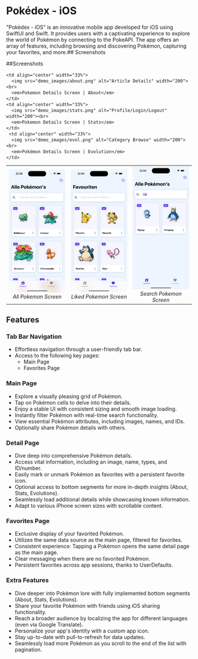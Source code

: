 # Pokédex - iOS

"Pokédex - iOS" is an innovative mobile app developed for iOS using SwiftUI and Swift. It provides users with a captivating experience to explore the world of Pokémon by connecting to the PokeAPI. The app offers an array of features, including browsing and discovering Pokémon, capturing your favorites, and more.## Screenshots

##Screenshots

<table>
  <tr>
    <td align="center" width="33%">
      <img src="demo_images/main.png" alt="Latest News" width="200"><br>
      <em>All Pokemon Screen</em>
    </td>
	<td align="center" width="33%">
      <img src="demo_images/fav.png" alt="Liked Articles" width="200"><br>
      <em>Liked Pokemon Screen</em>
    </td>
    <td align="center" width="33%">
      <img src="demo_images/search.png" alt="Category Browse" width="200"><br>
      <em>Search Pokemon Screen</em>
    </td>
  </tr>
  <tr>
	
    <td align="center" width="33%">
      <img src="demo_images/about.png" alt="Article Details" width="200"><br>
      <em>Pokemon Details Screen | About</em>
    </td>
    <td align="center" width="33%">
      <img src="demo_images/stats.png" alt="Profile/Login/Logout" width="200"><br>
      <em>Pokemon Details Screen | Stats</em>
    </td>
	 <td align="center" width="33%">
      <img src="demo_images/evol.png" alt="Category Browse" width="200"><br>
      <em>Pokémon Details Screen | Evolution</em>
    </td>
  </tr>
</table>


## Features

### Tab Bar Navigation
- Effortless navigation through a user-friendly tab bar.
- Access to the following key pages:
  - Main Page
  - Favorites Page

### Main Page
- Explore a visually pleasing grid of Pokémon.
- Tap on Pokémon cells to delve into their details.
- Enjoy a stable UI with consistent sizing and smooth image loading.
- Instantly filter Pokémon with real-time search functionality.
- View essential Pokémon attributes, including images, names, and IDs.
- Optionally share Pokémon details with others.

### Detail Page
- Dive deep into comprehensive Pokémon details.
- Access vital information, including an image, name, types, and ID/number.
- Easily mark or unmark Pokémon as favorites with a persistent favorite icon.
- Optional access to bottom segments for more in-depth insights (About, Stats, Evolutions).
- Seamlessly load additional details while showcasing known information.
- Adapt to various iPhone screen sizes with scrollable content.

### Favorites Page
- Exclusive display of your favorited Pokémon.
- Utilizes the same data source as the main page, filtered for favorites.
- Consistent experience: Tapping a Pokémon opens the same detail page as the main page.
- Clear messaging when there are no favorited Pokémon.
- Persistent favorites across app sessions, thanks to UserDefaults.

### Extra Features
- Dive deeper into Pokémon lore with fully implemented bottom segments (About, Stats, Evolutions).
- Share your favorite Pokémon with friends using iOS sharing functionality.
- Reach a broader audience by localizing the app for different languages (even via Google Translate).
- Personalize your app's identity with a custom app icon.
- Stay up-to-date with pull-to-refresh for data updates.
- Seamlessly load more Pokémon as you scroll to the end of the list with pagination.


